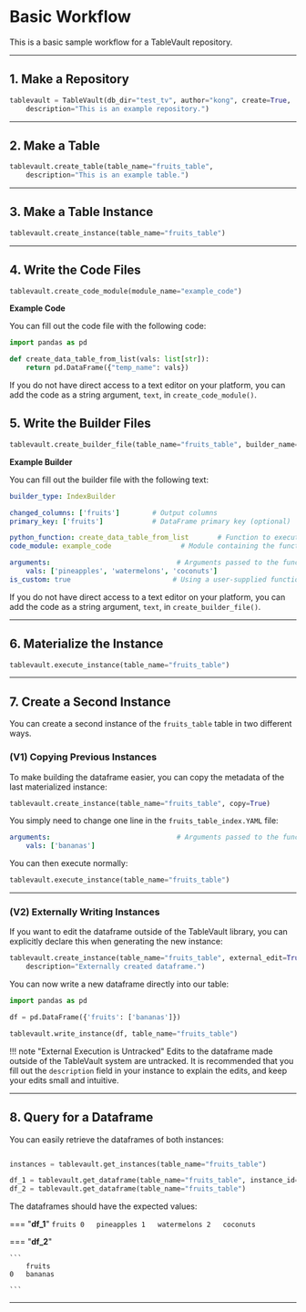 # Basic Workflow

This is a basic sample workflow for a TableVault repository.

---

## 1. Make a Repository

```python
tablevault = TableVault(db_dir="test_tv", author="kong", create=True,
    description="This is an example repository.")
```

---

## 2. Make a Table

```python
tablevault.create_table(table_name="fruits_table", 
    description="This is an example table.")
```

---

## 3. Make a Table Instance

```python
tablevault.create_instance(table_name="fruits_table")
```

---

## 4. Write the Code Files

```python
tablevault.create_code_module(module_name="example_code")
```

**Example Code**

You can fill out the code file with the following code:

```python
import pandas as pd

def create_data_table_from_list(vals: list[str]):
    return pd.DataFrame({"temp_name": vals})
```

If you do not have direct access to a text editor on your platform, you can add the code as a string argument, `text`, in `create_code_module()`.


## 5. Write the Builder Files

```python
tablevault.create_builder_file(table_name="fruits_table", builder_name="fruits_table_index")
```

**Example Builder**

You can fill out the builder file with the following text:

```yaml
builder_type: IndexBuilder

changed_columns: ['fruits']        # Output columns
primary_key: ['fruits']            # DataFrame primary key (optional)

python_function: create_data_table_from_list       # Function to execute
code_module: example_code                 # Module containing the function

arguments:                               # Arguments passed to the function
    vals: ['pineapples', 'watermelons', 'coconuts']
is_custom: true                         # Using a user-supplied function in code_module

```

If you do not have direct access to a text editor on your platform, you can add the code as a string argument, `text`, in `create_builder_file()`.

---

## 6. Materialize the Instance

```python
tablevault.execute_instance(table_name="fruits_table")
```

---

## 7. Create a Second Instance

You can create a second instance of the `fruits_table` table in two different ways.

### (V1) Copying Previous Instances 

To make building the dataframe easier, you can copy the metadata of the last materialized instance:

```python
tablevault.create_instance(table_name="fruits_table", copy=True)
```

You simply need to change one line in the `fruits_table_index.YAML` file:

```yaml
arguments:                               # Arguments passed to the function
    vals: ['bananas']
```

You can then execute normally:

```python
tablevault.execute_instance(table_name="fruits_table")
```

---

### (V2) Externally Writing Instances 

If you want to edit the dataframe outside of the TableVault library, you can explicitly declare this when generating the new instance: 

```python
tablevault.create_instance(table_name="fruits_table", external_edit=True,
    description="Externally created dataframe.")
```

You can now write a new dataframe directly into our table:

```python
import pandas as pd

df = pd.DataFrame({'fruits': ['bananas']})

tablevault.write_instance(df, table_name="fruits_table")
```


!!! note "External Execution is Untracked"
    Edits to the dataframe made outside of the TableVault system are untracked. It is recommended that you fill out the `description` field in your instance to explain the edits, and keep your edits small and intuitive.

---


## 8. Query for a Dataframe

You can easily retrieve the dataframes of both instances: 

```python

instances = tablevault.get_instances(table_name="fruits_table")

df_1 = tablevault.get_dataframe(table_name="fruits_table", instance_id=instances[0])
df_2 = tablevault.get_dataframe(table_name="fruits_table")

```

The dataframes should have the expected values:

=== "**df_1**"
    ```
        fruits
    0   pineapples
    1   watermelons
    2   coconuts
    ```

=== "**df_2**"

    ```
        fruits
    0   bananas

    ```

---